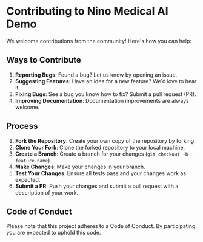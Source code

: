 # Contributing to Nino Medical AI Demo

We welcome contributions from the community! Here's how you can help:

## Ways to Contribute
1. **Reporting Bugs**: Found a bug? Let us know by opening an issue.
2. **Suggesting Features**: Have an idea for a new feature? We'd love to hear it.
3. **Fixing Bugs**: See a bug you know how to fix? Submit a pull request (PR).
4. **Improving Documentation**: Documentation improvements are always welcome.

## Process

1. **Fork the Repository**: Create your own copy of the repository by forking.
2. **Clone Your Fork**: Clone the forked repository to your local machine.
3. **Create a Branch**: Create a branch for your changes (`git checkout -b feature-name`).
4. **Make Changes**: Make your changes in your branch.
5. **Test Your Changes**: Ensure all tests pass and your changes work as expected.
6. **Submit a PR**: Push your changes and submit a pull request with a description of your work.

## Code of Conduct

Please note that this project adheres to a Code of Conduct. By participating, you are expected to uphold this code.


